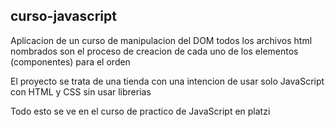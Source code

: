 ## curso-javascript

Aplicacion de un curso de manipulacion del DOM todos los archivos html nombrados son el proceso de creacion 
de cada uno de los elementos (componentes) para el orden

El proyecto se trata de una tienda con una intencion de usar solo JavaScript con HTML y CSS sin usar librerias 

Todo esto se ve en el curso de practico de JavaScript en platzi 
